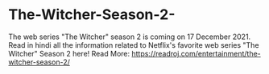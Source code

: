 # The-Witcher-Season-2-
The web series "The Witcher" season 2 is coming on 17 December 2021. Read in hindi all the information related to Netflix's favorite web series "The Witcher" Season 2 here! Read More: https://readroj.com/entertainment/the-witcher-season-2/
